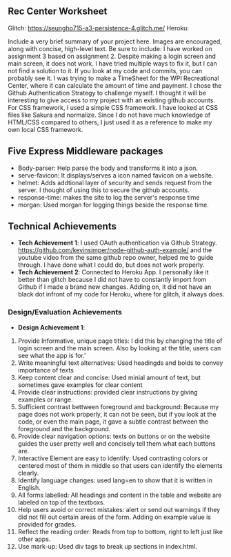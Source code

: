 
## Rec Center Worksheet

Glitch: https://seungho715-a3-persistence-4.glitch.me/
Heroku: 


Include a very brief summary of your project here. Images are encouraged, along with concise, high-level text. Be sure to include:
I have worked on assignment 3 based on assignment 2. Despite making a login screen and main screen, it does not work. I have tried multiple ways to fix it, but I can not find a solution to it. If you look at my code and commits, you can probably see it. 
I was trying to make a TimeSheet for the WPI Recreational Center, where it can calculate the amount of time and payment. 
I chose the Github Authentication Strategy to challenge myself. I thought it will be interesting to give access to my project with an existing github accounts. 
For CSS framework, I used a simple CSS framework. I have looked at CSS files like Sakura and normalize. Since I do not have much knowledge of HTML/CSS compared to others, I just used it as a reference to make my own local CSS framework.
## Five Express Middleware packages
- Body-parser: Help parse the body and transforms it into a json. 
- serve-favicon: It displays/serves a icon named favicon on a website. 
- helmet: Adds addtional layer of security and sends request from the server. I thought of using this to secure the github accounts. 
- response-time: makes the site to log the server's response time
- morgan: Used morgan for logging things beside the response time.

## Technical Achievements
- **Tech Achievement 1**: I used OAuth authentication via Github Strategy. https://github.com/kevinsimper/node-github-auth-example/ and the youtube video from the same github repo owner, helped me to guide through. I have done what I could do, but does not work properly. 
- **Tech Achievement 2**: Connected to Heroku App. I personally like it better than glitch because I did not have to constantly import from Github if I made a brand new changes. Adding on, it did not have an black dot infront of my code for Heroku, where for glitch, it always does. 


### Design/Evaluation Achievements
- **Design Achievement 1**: 
1) Provide Informative, unique page titles: I did this by changing the title of login screen and the main screen. Also by looking at the title, users can see what the app is for.'
2) Write meaningful text alternatives: Used headingds and bolds to convey importance of texts
3) Keep content clear and concise: Used minial amount of text, but sometimes gave examples for clear content
4) Provide clear instructions: provided clear instructions by giving examples or range. 
5) Sufficient contrast bettween foreground and background: Because my page does not work properly, it can not be seen, but if you look at the code, or even the main page, it gave a subtle contrast between the foreground and the background.
6) Provide clear navigation options: texts on buttons or on the website guides the user pretty well and concisely tell them what each buttons are. 
7) Interactive Element are easy to identify: Used contrasting colors or centered most of them in middle so that users can identify the elements clearly. 
8) Identify language changes: used lang=en to show that it is written in English. 
9) All forms labelled: All headings and content in the table and website are labeled on top of the textboxs. 
10) Help users avoid or correct mistakes: alert or send out warnings if they did not fill out certain areas of the form. Adding on example value is provided for grades. 
11) Reflect the reading order: Reads from top to bottom, right to left just like other apps. 
12) Use mark-up: Used div tags to break up sections in index.html.
